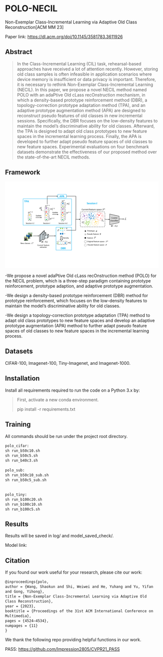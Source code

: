 # POLO-NECIL
Non-Exemplar Class-Incremental Learning via Adaptive Old Class Reconstruction[ACM MM 23]

Paper link: https://dl.acm.org/doi/10.1145/3581783.3611926 


## Abstract
> In the Class-Incremental Learning (CIL) task, rehearsal-based approaches have received a lot of attention recently. However, storing old class samples is often infeasible in application scenarios where device memory is insufficient or data privacy is important. Therefore, it is necessary to rethink Non-Exemplar Class-Incremental Learning (NECIL). In this paper, we propose a novel NECIL method named POLO with an adaPtive Old cLass recOnstruction mechanism, in which a density-based prototype reinforcement method (DBR), a topology-correction prototype adaptation method (TPA), and an adaptive prototype augmentation method (APA) are designed to reconstruct pseudo features of old classes in new incremental sessions. Specifically, the DBR focuses on the low-density features to maintain the model’s discriminative ability for old classes. Afterward, the TPA is designed to adapt old class prototypes to new feature spaces in the incremental learning process. Finally, the APA is developed to further adapt pseudo feature spaces of old classes to new feature spaces. Experimental evaluations on four benchmark datasets demonstrate the effectiveness of our proposed method over the state-of-the-art NECIL methods.

## Framework

![image](https://github.com/Mysteriousplayer/POLO-NECIL/blob/main/model_v8.png)

-We propose a novel adaPtive Old cLass recOnstruction method (POLO) for the NECIL problem, which is a three-step paradigm containing prototype reinforcement, prototype adaption, and adaptive prototype augmentation.

-We design a density-based prototype reinforcement (DBR) method for prototype reinforcement, which focuses on the low-density features to maintain the model’s discriminative ability for old classes.

-We design a topology-correction prototype adaptation (TPA) method to adapt old class prototypes to new feature spaces and develop an adaptive prototype augmentation (APA) method to further adapt pseudo feature spaces of old classes to new feature spaces in the incremental learning process. 

## Datasets
CIFAR-100, Imagenet-100, Tiny-Imagenet, and  Imagenet-1000. 

## Installation
Install all requirements required to run the code on a Python 3.x by:
> First, activate a new conda environment.
> 
> pip install -r requirements.txt

## Training
All commands should be run under the project root directory. 

```
polo_cifar:
sh run_b50c10.sh
sh run_b50c5.sh
sh run_b40c3.sh

polo_sub:
sh run_b50c10_sub.sh
sh run_b50c5_sub.sh

 
polo_tiny:
sh run_b100c20.sh
sh run_b100c10.sh
sh run_b100c5.sh

```
## Results
Results will be saved in log/ and model_saved_check/. 

Model link: 

## Citation
If you found our work useful for your research, please cite our work:
```
@inproceedings{polo,
author = {Wang, Shaokun and Shi, Weiwei and He, Yuhang and Yu, Yifan and Gong, Yihong},
title = {Non-Exemplar Class-Incremental Learning via Adaptive Old Class Reconstruction},
year = {2023},
booktitle = {Proceedings of the 31st ACM International Conference on Multimedia},
pages = {4524–4534},
numpages = {11}
}
```
We thank the following repo providing helpful functions in our work. 

PASS: https://github.com/Impression2805/CVPR21_PASS
